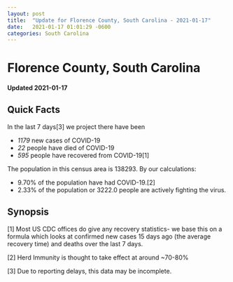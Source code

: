 ```yaml
---
layout: post
title:  "Update for Florence County, South Carolina - 2021-01-17"
date:   2021-01-17 01:01:29 -0600
categories: South Carolina
---
```


# Florence County, South Carolina
#### Updated 2021-01-17

## Quick Facts

In the last 7 days[3] we project there have been
- *1179* new cases of COVID-19
- *22* people have died of COVID-19
- *595* people have recovered from COVID-19[1]

The population in this census area is 138293. By our calculations:
- 9.70% of the population have had COVID-19.[2]
- 2.33% of the population or 3222.0 people are actively fighting the virus.

## Synopsis




[1] Most US CDC offices do give any recovery statistics- we base this on a formula which looks at confirmed new cases
15 days ago (the average recovery time) and deaths over the last 7 days.

[2] Herd Immunity is thought to take effect at around ~70-80%

[3] Due to reporting delays, this data may be incomplete.
 
    